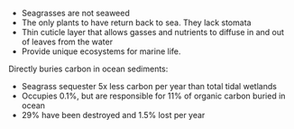 - Seagrasses are not seaweed
- The only plants to have return back to sea. They lack stomata
- Thin cuticle layer that allows gasses and nutrients to diffuse in and out of leaves from the water
- Provide unique ecosystems for marine life.

Directly buries carbon in ocean sediments:
- Seagrass sequester 5x less carbon per year than total tidal wetlands
- Occupies 0.1%, but are responsible for 11% of organic carbon buried in ocean
- 29% have been destroyed and 1.5% lost per year